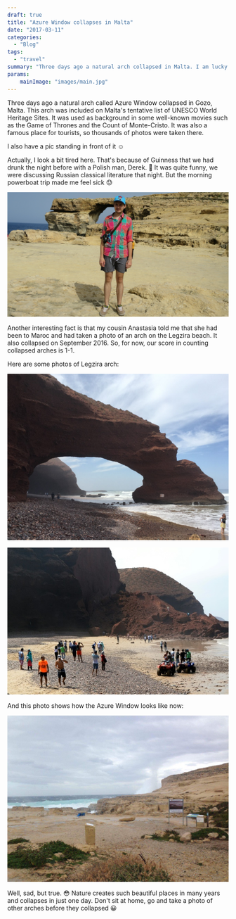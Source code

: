 ```yaml
---
draft: true
title: "Azure Window collapses in Malta"
date: "2017-03-11"
categories:
  - "Blog"
tags:
  - "travel"
summary: "Three days ago a natural arch collapsed in Malta. I am lucky to have a picture with it."
params:
    mainImage: "images/main.jpg"
---
```


Three days ago a natural arch called Azure Window collapsed in Gozo, Malta. This arch was included on Malta's tentative list of UNESCO World Heritage Sites. It was used as background in some well-known movies such as the Game of Thrones and the Count of Monte-Cristo. It was also a famous place for tourists, so thousands of photos were taken there.

I also have a pic standing in front of it ☺️

Actually, I look a bit tired here. That's because of Guinness that we had drunk the night before with a Polish man, Derek. 🍻 It was quite funny, we were discussing Russian classical literature that night. But the morning powerboat trip made me feel sick 😓

![Azure Window in Malta](images/me.jpg)

Another interesting fact is that my cousin Anastasia told me that she had been to Maroc and had taken a photo of an arch on the Legzira beach. It also collapsed on September 2016. So, for now, our score in counting collapsed arches is 1-1.

Here are some photos of Legzira arch:

![Legzira beach arch before collapse](images/legzira_arch.jpg)

![Legzira beach arch after collapse](images/legzira_collapsed.jpg)

And this photo shows how the Azure Window looks like now:

![Azure Window after collapse](images/collapsed1.jpg)

Well, sad, but true. 😳 Nature creates such beautiful places in many years and collapses in just one day. Don't sit at home, go and take a photo of other arches before they collapsed 😀
